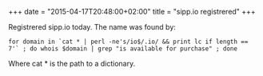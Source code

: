 +++
date = "2015-04-17T20:48:00+02:00"
title = "sipp.io registrered"
+++


Registrered sipp.io today. The name was found by:

```
for domain in `cat * | perl -ne's/io$/.io/ && print lc if length == 7'` ; do whois $domain | grep "is available for purchase" ; done
```

Where cat * is the path to a dictionary.
